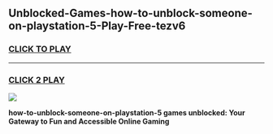
## Unblocked-Games-how-to-unblock-someone-on-playstation-5-Play-Free-tezv6
<h3>
<a href="https://premium76.site?title=how-to-unblock-someone-on-playstation-5&ref=19M">CLICK TO PLAY</a></h3>
<hr>

<h3>
<a href="https://premium76.site?title=how-to-unblock-someone-on-playstation-5&ref=19M">CLICK 2 PLAY</a>
  
</h3>

<a href="https://premium76.site?title=how-to-unblock-someone-on-playstation-5&ref=19M"><img src="https://clearcache.store/games.png"></a>


**how-to-unblock-someone-on-playstation-5 games unblocked: Your Gateway to Fun and Accessible Online Gaming**
